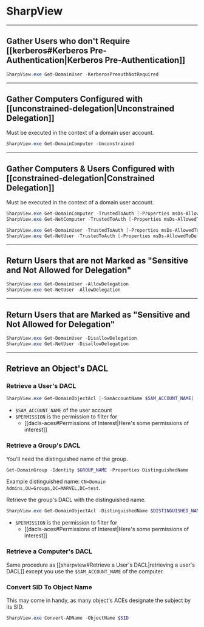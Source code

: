# SharpView

---

## Gather Users who don't Require [[kerberos#Kerberos Pre-Authentication|Kerberos Pre-Authentication]]

```powershell
SharpView.exe Get-DomainUser -KerberosPreauthNotRequired
```

---

## Gather Computers Configured with [[unconstrained-delegation|Unconstrained Delegation]]

Must be executed in the context of a domain user account.

```powershell
SharpView.exe Get-DomainComputer -Unconstrained
```

---

## Gather Computers & Users Configured with [[constrained-delegation|Constrained Delegation]]

Must be executed in the context of a domain user account.

```powershell
SharpView.exe Get-DomainComputer -TrustedToAuth [-Properties msDs-AllowedToDelegateTo,samAccountName,dnsHostName]
SharpView.exe Get-NetComputer -TrustedToAuth [-Properties msDs-AllowedToDelegateTo,samAccountName,dnsHostName]
```

```powershell
SharpView.exe Get-DomainUser -TrustedToAuth [-Properties msDs-AllowedToDelegateTo,samAccountName]
SharpView.exe Get-NetUser -TrustedToAuth [-Properties msDs-AllowedToDelegateTo,samAccountName]
```

---

## Return Users that **are not** Marked as "Sensitive and Not Allowed for Delegation"

```powershell
SharpView.exe Get-DomainUser -AllowDelegation
SharpView.exe Get-NetUser -AllowDelegation
```

---

## Return Users that **are** Marked as "Sensitive and Not Allowed for Delegation"

```powershell
SharpView.exe Get-DomainUser -DisallowDelegation
SharpView.exe Get-NetUser -DisallowDelegation
```

---

## Retrieve an Object's DACL

### Retrieve a User's DACL

```powershell
SharpView.exe Get-DomainObjectAcl [-SamAccountName $SAM_ACCOUNT_NAME] -ResolveGUIDs -Rights $PERMISSION[,$PERMISSION2...]
```

- `$SAM_ACCOUNT_NAME` of the user account
- `$PERMISSION` is the permission to filter for
	- [[dacls-aces#Permissions of Interest|Here's some permissions of interest]]

### Retrieve a Group's DACL

You'll need the distinguished name of the group.

```powershell
Get-DomainGroup -Identity $GROUP_NAME -Properties DistinguishedName
```

Example distinguished name: `CN=Domain Admins,OU=Groups,DC=MARVEL,DC=test`.

Retrieve the group's DACL with the distinguished name.

```powershell
SharpView.exe Get-DomainObjectAcl -DistinguishedName $DISTINGUISHED_NAME -ResolveGUIDs -Rights $PERMISSION
```

- `$PERMISSION` is the permission to filter for
	- [[dacls-aces#Permissions of Interest|Here's some permissions of interest]]

### Retrieve a Computer's DACL

Same procedure as [[sharpview#Retrieve a User's DACL|retrieving a user's DACL]] except you use the `$SAM_ACCOUNT_NAME` of the computer.

### Convert SID To Object Name

This may come in handy, as many object's ACEs designate the subject by its SID.

```powershell
SharpView.exe Convert-ADName -ObjectName $SID
```
